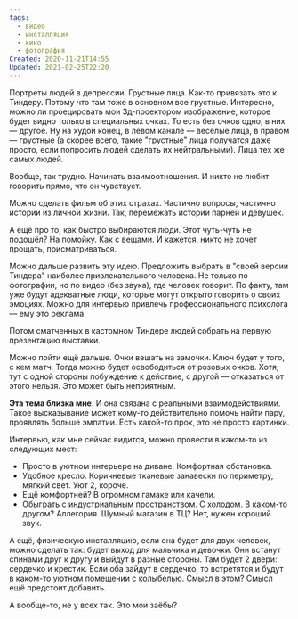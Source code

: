 ```yaml
---
tags:
  - видео
  - инсталляция
  - кино
  - фотография
Created: 2020-11-21T14:55
Updated: 2021-02-25T22:20
---
```

Портреты людей в депрессии. Грустные лица. Как-то привязать это к Тиндеру. Потому что там тоже в основном все грустные. Интересно, можно ли проецировать мои 3д-проектором изображение, которое будет видно только в специальных очках. То есть без очков одно, в них — другое. Ну на худой конец, в левом канале — весёлые лица, в правом — грустные (а скорее всего, такие "грустные" лица получатся даже просто, если попросить людей сделать их нейтральными). Лица тех же самых людей.

Вообще, так трудно. Начинать взаимоотношения. И никто не любит говорить прямо, что он чувствует.

Можно сделать фильм об этих страхах. Частично вопросы, частично истории из личной жизни. Так, перемежать истории парней и девушек.

А ещё про то, как быстро выбираются люди. Этот чуть-чуть не подошёл? На помойку. Как с вещами. И кажется, никто не хочет прощать, присматриваться.

Можно дальше развить эту идею. Предложить выбрать в "своей версии Тиндера" наиболее привлекательного человека. Не только по фотографии, но по видео (без звука), где человек говорит. По факту, там уже будут адекватные люди, которые могут открыто говорить о своих эмоциях. Можно для интервью привлечь профессионального психолога — ему это реклама.

Потом сматченных в кастомном Тиндере людей собрать на первую презентацию выставки.

Можно пойти ещё дальше. Очки вешать на замочки. Ключ будет у того, с кем матч. Тогда можно будет освободиться от розовых очков. Хотя, тут с одной стороны побуждение к действие, с другой — отказаться от этого нельзя. Это может быть неприятным.

**Эта тема близка мне**. И она связана с реальными взаимодействиями. Такое высказывание может кому-то действительно помочь найти пару, проявлять больше эмпатии. Есть какой-то прок, это не просто картинки.

Интервью, как мне сейчас видится, можно провести в каком-то из следующих мест:

- Просто в уютном интерьере на диване. Комфортная обстановка.
- Удобное кресло. Коричневые тканевые занавески по периметру, мягкий свет. Уют 2, короче.
- Ещё комфортней? В огромном гамаке или качели.
- Обыграть с индустриальным пространством. С холодом. В каком-то другом? Аллегория. Шумный магазин в ТЦ? Нет, нужен хороший звук.

  

А ещё, физическую инсталляцию, если она будет для двух человек, можно сделать так: будет выход для мальчика и девочки. Они встанут спинами друг к другу и выйдут в разные стороны. Там будет 2 двери: сердечко и крестик. Если оба зайдут в сердечко, то встретятся и будут в каком-то уютном помещении с колыбелью. Смысл в этом? Смысл ещё предстоит добавить.

А вообще-то, не у всех так. Это мои заёбы?